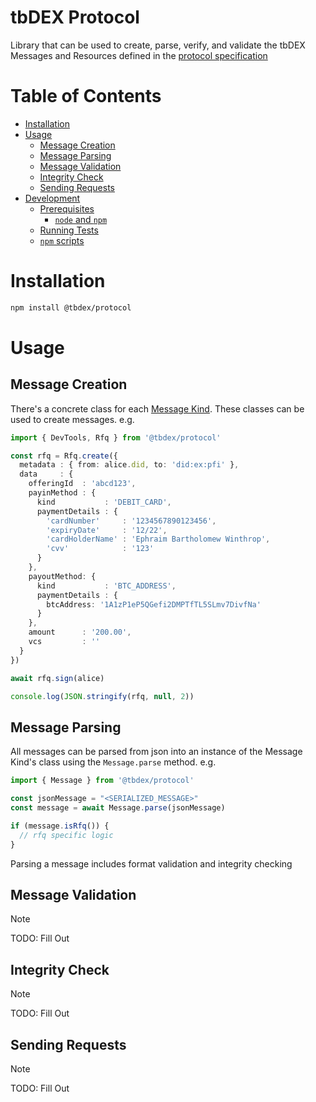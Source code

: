 # tbDEX Protocol <!-- omit in toc -->

Library that can be used to create, parse, verify, and validate the tbDEX Messages and Resources defined in the [protocol specification](https://github.com/TBD54566975/tbdex-protocol/blob/main/README.md)
# Table of Contents <!-- omit in toc -->
- [Installation](#installation)
- [Usage](#usage)
  - [Message Creation](#message-creation)
  - [Message Parsing](#message-parsing)
  - [Message Validation](#message-validation)
  - [Integrity Check](#integrity-check)
  - [Sending Requests](#sending-requests)
- [Development](#development)
  - [Prerequisites](#prerequisites)
    - [`node` and `npm`](#node-and-npm)
  - [Running Tests](#running-tests)
  - [`npm` scripts](#npm-scripts)


# Installation

```bash
npm install @tbdex/protocol
```

# Usage

## Message Creation
There's a concrete class for each [Message Kind](https://github.com/TBD54566975/tbdex-protocol/blob/main/README.md#message-kinds). These classes can be used to create messages. e.g. 
```typescript
import { DevTools, Rfq } from '@tbdex/protocol'

const rfq = Rfq.create({
  metadata : { from: alice.did, to: 'did:ex:pfi' },
  data     : {
    offeringId  : 'abcd123',
    payinMethod : {
      kind           : 'DEBIT_CARD',
      paymentDetails : {
        'cardNumber'     : '1234567890123456',
        'expiryDate'     : '12/22',
        'cardHolderName' : 'Ephraim Bartholomew Winthrop',
        'cvv'            : '123'
      }
    },
    payoutMethod: {
      kind           : 'BTC_ADDRESS',
      paymentDetails : {
        btcAddress: '1A1zP1eP5QGefi2DMPTfTL5SLmv7DivfNa'
      }
    },
    amount      : '200.00',
    vcs         : ''
  }
})

await rfq.sign(alice)

console.log(JSON.stringify(rfq, null, 2))
```

## Message Parsing
All messages can be parsed from json into an instance of the Message Kind's class using the `Message.parse` method. e.g.

```typescript
import { Message } from '@tbdex/protocol'

const jsonMessage = "<SERIALIZED_MESSAGE>"
const message = await Message.parse(jsonMessage)

if (message.isRfq()) {
  // rfq specific logic
}
```

Parsing a message includes format validation and integrity checking

## Message Validation
> [!NOTE]
>
> TODO: Fill Out

## Integrity Check
> [!NOTE]
>
> TODO: Fill Out
## Sending Requests
> [!NOTE]
>
> TODO: Fill Out